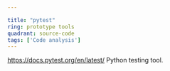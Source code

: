 ```yaml
---

title: "pytest"
ring: prototype tools
quadrant: source-code
tags: ['Code analysis']
---
```

https://docs.pytest.org/en/latest/
Python testing tool.
